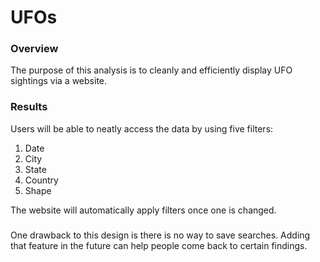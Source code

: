 # UFOs

### Overview

The purpose of this analysis is to cleanly and efficiently display UFO sightings via a website.

### Results

Users will be able to neatly access the data by using five filters:

1. Date
2. City
3. State
4. Country
5. Shape

The website will automatically apply filters once one is changed.

###

One drawback to this design is there is no way to save searches. Adding that feature in the future can help people come back to certain findings.

